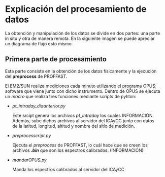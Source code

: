 # Explicación del procesamiento de datos

La obtención y manipulación de los datos se divide en dos partes: una parte in situ y otra de manera remota. 
En la siguiente imagen se puede apreciar un diagrama de flujo esto mismo.

## Primera parte de procesamiento

Esta parte consiste en la obtención de los datos físicamente y la ejecución del __preprocess__ de PROFFAST.

El EM2/SUN realiza mediciones cada minuto utilizando el programa OPUS; software que viene junto con dicho instrumento.
Dentro de OPUS se ejecuta un _macro_ que realiza tres funciones mediante scripts de pyhton:

* _pt_intraday_diaanterior.py_

    Este srcipt genera los archivos _pt_intraday_ los cuales INFORMACIÓN.
    Además, sube dichos archivos al servidor del ICAyCC junto con datos de  la latitud, longitud, altitud y nombre del sitio de medición.
    
* _preprocesscript.py_

    Ejecuta el _preprocess_ de PROFFAST, lo cuál hace que se creen los archivos ___.bin___ que son los espectros calibrados. (INFORMACIÓN)    
    
* _mandarOPUS.py_

    Manda los espectros calibrados al servidor del ICAyCC
